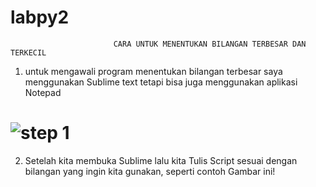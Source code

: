 # labpy2
                           CARA UNTUK MENENTUKAN BILANGAN TERBESAR DAN TERKECIL

1. untuk mengawali program menentukan bilangan terbesar saya menggunakan Sublime text tetapi bisa juga menggunakan aplikasi Notepad

# ![step 1](https://user-images.githubusercontent.com/47550007/52615812-1361ee00-2ec9-11e9-886a-1c0bcc08a381.png)

2. Setelah kita membuka Sublime lalu kita Tulis Script sesuai dengan bilangan yang ingin kita gunakan, seperti contoh Gambar ini!


